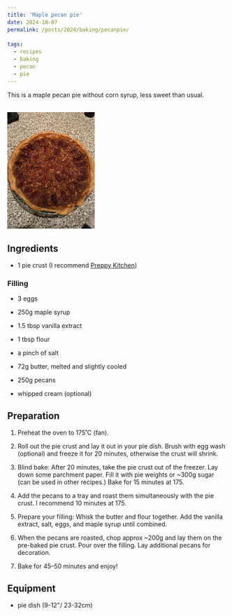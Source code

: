 ```yaml
---
title: 'Maple pecan pie'
date: 2024-10-07
permalink: /posts/2024/baking/pecanpie/

tags:
  - recipes
  - baking
  - pecan
  - pie
---
```


This is a maple pecan pie without corn syrup, less sweet than usual.

<br/><img src='/images/pecanpie.jpeg' alt='Pecan Pie' width='200'>


## Ingredients
- 1 pie crust (I recommend [Preppy Kitchen](https://preppykitchen.com/classic-pastry-crust/))

### Filling
- 3 eggs
- 250g maple syrup
- 1.5 tbsp vanilla extract
- 1 tbsp flour
- a pinch of salt
- 72g butter, melted and slightly cooled 

- 250g pecans
- whipped cream (optional)

## Preparation
1. Preheat the oven to 175˚C (fan). 
2. Roll out the pie crust and lay it out in your pie dish. Brush with egg wash (optional) and freeze it for 20 minutes, otherwise the crust will shrink.
3. Blind bake: After 20 minutes, take the pie crust out of the freezer. Lay down some parchment paper. Fill it with pie weights or ~300g sugar (can be used in other recipes.) Bake for 15 minutes at 175. 
4. Add the pecans to a tray and roast them simultaneously with the pie crust. I recommend 10 minutes at 175.
5. Prepare your filling: Whisk the butter and flour together. Add the vanilla extract, salt, eggs, and maple syrup until combined. 
6. When the pecans are roasted, chop approx ~200g and lay them on the pre-baked pie crust. Pour over the filling. Lay additional pecans for decoration.

5. Bake for 45–50 minutes and enjoy!

## Equipment

- pie dish (9-12"/ 23-32cm)
